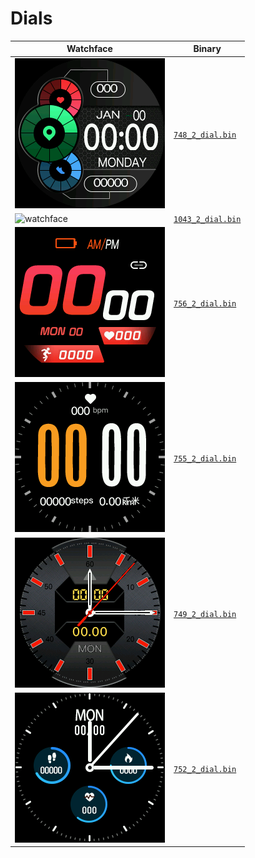 # Dials 

 | Watchface | Binary |  
 | -- | -- |  
 | ![watchface](748_2_dial.png?raw=true "watchface") | [`748_2_dial.bin`](https://github.com/fbiego/watch-face-wearfit/raw/main/dials/mibro_air/748_2_dial.bin) |  
 | ![watchface](1043_2_dial.png?raw=true "watchface") | [`1043_2_dial.bin`](https://github.com/fbiego/watch-face-wearfit/raw/main/dials/mibro_air/1043_2_dial.bin) |  
 | ![watchface](756_2_dial.png?raw=true "watchface") | [`756_2_dial.bin`](https://github.com/fbiego/watch-face-wearfit/raw/main/dials/mibro_air/756_2_dial.bin) |  
 | ![watchface](755_2_dial.png?raw=true "watchface") | [`755_2_dial.bin`](https://github.com/fbiego/watch-face-wearfit/raw/main/dials/mibro_air/755_2_dial.bin) |  
 | ![watchface](749_2_dial.png?raw=true "watchface") | [`749_2_dial.bin`](https://github.com/fbiego/watch-face-wearfit/raw/main/dials/mibro_air/749_2_dial.bin) |  
 | ![watchface](752_2_dial.png?raw=true "watchface") | [`752_2_dial.bin`](https://github.com/fbiego/watch-face-wearfit/raw/main/dials/mibro_air/752_2_dial.bin) |  
